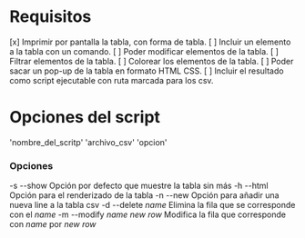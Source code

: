 # Requisitos

[x] Imprimir por pantalla la tabla, con forma de tabla.
[ ] Incluir un elemento a la tabla con un comando.
[ ] Poder modificar elementos de la tabla.
[ ] Filtrar elementos de la tabla.
[ ] Colorear los elementos de la tabla.
[ ] Poder sacar un pop-up de la tabla en formato HTML CSS.
[ ] Incluir el resultado como script ejecutable con ruta marcada para los csv.



# Opciones del script

'nombre_del_scritp' 'archivo_csv' 'opcion'

### Opciones
-s --show   Opción por defecto que muestre la tabla sin más
-h --html   Opción para el renderizado de la tabla
-n --new    Opción para añadir una nueva line a la tabla csv
-d --delete _name_  Elimina la fila que se corresponde con el _name_
-m --modify _name_ _new row_ Modifica la fila que corresponde con _name_ por _new row_
